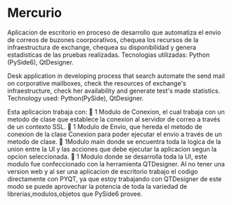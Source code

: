 # Mercurio
Aplicacion de escritorio en proceso de desarrollo que automatiza el envio de correos de buzones coorporativos, chequea los recursos de la infraestructura de exchange, chequea su disponibilidad y genera estadisticas de las pruebas realizadas.
Tecnologias utilizadas: Python (PySide6), QtDesigner.


Desk application in developing process that search automate the send mail on corporative mailboxes, check the resources of exchange's infraestructure, check her availability and generate test's made statistics.
Technology used: Python(PySide), QtDesigner.

Esta aplicacion trabaja con:
🧰 1 Modulo de Conexion, el cual trabaja con un metodo de clase que establece la conexion al servidor de correo a través de un contexto SSL.
🧰 1 Modulo de Envio, que hereda el metodo de conexion de la clase Conexion para poder ejecutar el envio a través de un metodo de clase.
🧰 1Modulo main donde se encuentra toda la logica de la union entre la UI y las acciones que debe ejecutar la aplicacion segun la opcion seleccionada.
🧰 1 Modulo donde se desarrolla toda la UI, este modulo fue confeccionado con la herramienta QTDesigner.
Al no tener una version web y al ser una aplicacion de escritorio trabajo el codigo directamente con PYQT, ya que estoy trabajando con QTDesigner de este modo se puede aprovechar la potencia de toda la variedad de librerias,modulos,objetos que PySide6 provee.


